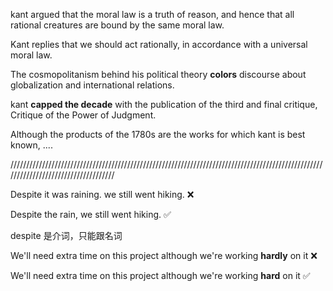 kant argued that the moral law is a truth of reason, and hence that all rational creatures are bound by the same moral law.

Kant replies that we should act rationally, in accordance with a universal moral law.

The cosmopolitanism behind his political theory **colors** discourse about globalization and international relations.

kant **capped the decade** with the publication of the third and final critique, Critique of the Power of Judgment.

Although the products of the 1780s are the works for which kant is best known, ....



////////////////////////////////////////////////////////////////////////////////////////////////////////////////////////////////////

Despite it was raining. we still went hiking. ❌

Despite the rain, we still went hiking. ✅

despite 是介词，只能跟名词

We'll need extra time on this project although we're working **hardly** on it ❌

We'll need extra time on this project although we're working **hard** on it ✅

